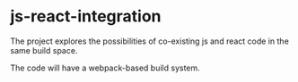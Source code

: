 # js-react-integration

The project explores the possibilities of co-existing js and react code in the same build space.


The code will have a webpack-based build system.
